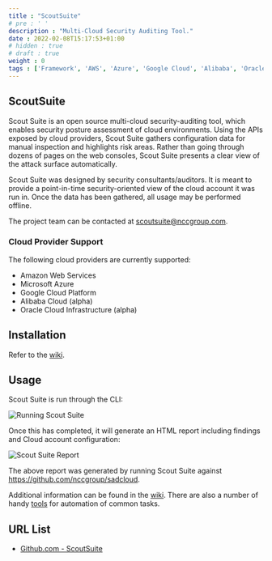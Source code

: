 ```yaml
---
title : "ScoutSuite"
# pre : ' '
description : "Multi-Cloud Security Auditing Tool."
date : 2022-02-08T15:17:53+01:00
# hidden : true
# draft : true
weight : 0 
tags : ['Framework', 'AWS', 'Azure', 'Google Cloud', 'Alibaba', 'Oracle']
---
```


## ScoutSuite

Scout Suite is an open source multi-cloud security-auditing tool, which enables security posture assessment of cloud environments. Using the APIs exposed by cloud providers, Scout Suite gathers configuration data for manual inspection and highlights risk areas. Rather than going through dozens of pages on the web consoles, Scout Suite presents a clear view of the attack surface automatically.

Scout Suite was designed by security consultants/auditors. It is meant to provide a point-in-time security-oriented view of the cloud account it was run in. Once the data has been gathered, all usage may be performed offline.

The project team can be contacted at <scoutsuite@nccgroup.com>.

### Cloud Provider Support

The following cloud providers are currently supported:

- Amazon Web Services
- Microsoft Azure
- Google Cloud Platform
- Alibaba Cloud (alpha)
- Oracle Cloud Infrastructure (alpha)

## Installation

Refer to the [wiki](https://github.com/nccgroup/ScoutSuite/wiki/Setup).

## Usage

Scout Suite is run through the CLI:

![Running Scout Suite](https://user-images.githubusercontent.com/13310971/78389085-22659d00-75b0-11ea-9f22-ea6fcaa6a1cd.gif)

Once this has completed, it will generate an HTML report including findings and Cloud account configuration:

![Scout Suite Report](https://user-images.githubusercontent.com/13310971/77861662-342bf680-71e4-11ea-8eed-ccaeb78c5f45.gif)

The above report was generated by running Scout Suite against <https://github.com/nccgroup/sadcloud>.

Additional information can be found in the [wiki](https://github.com/nccgroup/ScoutSuite/wiki).
There are also a number of handy [tools](https://github.com/nccgroup/ScoutSuite/tree/master/tools) for automation of common tasks.

## URL List

- [Github.com - ScoutSuite](https://github.com/nccgroup/ScoutSuite)
